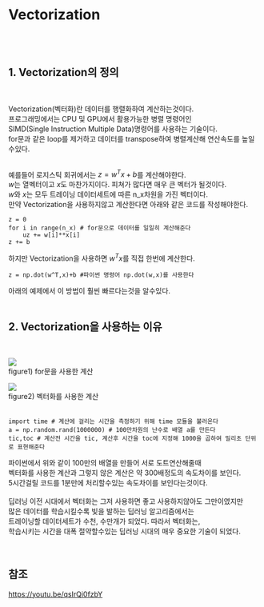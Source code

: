 # Vectorization 


<br><br>

## 1. Vectorization의 정의
<br>

Vectorization(벡터화)란 데이터를 행렬화하여 계산하는것이다. <br>
프로그래밍에서는 CPU 및 GPU에서 활용가능한 병렬 명령어인 <br>
SIMD(Single Instruction Multiple Data)명령어를 사용하는 기술이다. <br>
for문과 같은 loop를 제거하고 데이터를 transpose하여 병렬계산해 연산속도를 높일수있다. <br><br>

예를들어 로지스틱 회귀에서는 $z = w^Tx+b$를 계산해야한다. <br>
$w$는 열벡터이고 $x$도 마찬가지이다. 피쳐가 많다면 매우 큰 벡터가 될것이다. <br>
$w$와 $x$는 모두 트레이닝 데이터세트에 따른 n_x차원을 가진 벡터이다. <br>
만약 Vectorization을 사용하지않고 계산한다면 아래와 같은 코드를 작성해야한다. <br>

```
z = 0
for i in range(n_x) # for문으로 데이터를 일일히 계산해준다
    uz += w[i]**x[i]
z += b
```

하지만 Vectorization을 사용하면 $w^Tx$를 직접 한번에 계산한다.

```
z = np.dot(w^T,x)+b #파이썬 명령어 np.dot(w,x)를 사용한다
```

아래의 예제에서 이 방법이 훨씬 빠르다는것을 알수있다. <br><br>




## 2. Vectorization을 사용하는 이유

<br>

<img src="Deep-Learning-portfolio/Neural Networks and Deep Learning/logistic regression/images/005.png"><br>
figure1) for문을 사용한 계산

<img src="Deep-Learning-portfolio/Neural Networks and Deep Learning/logistic regression/images/006.png"> <br>
figure2) 벡터화를 사용한 계산 <br><br>


```
import time # 계산에 걸리는 시간을 측정하기 위해 time 모듈을 불러온다
a = np.random.rand(1000000) # 100만차원의 난수로 배열 a를 만든다
tic,toc # 계산전 시간을 tic, 계산후 시간을 toc에 지정해 1000을 곱하여 밀리초 단위로 표현해준다
```

파이썬에서 위와 같이 100만의 배열을 만들어 서로 도트연산해줄때 <br>
벡터화를 사용한 계산과 그렇지 않은 계산은 약 300배정도의 속도차이를 보인다. <br>
5시간걸릴 코드를 1분만에 처리할수있는 속도차이를 보인다는것이다. <br>
<br>
딥러닝 이전 시대에서 벡터화는 그저 사용하면 좋고 사용하지않아도 그만이였지만 <br>
많은 데이터를 학습시킬수록 빛을 발하는 딥러닝 알고리즘에서는 <br>
트레이닝할 데이터세트가 수천, 수만개가 되었다. 따라서 벡터화는, <br>
학습시키는 시간을 대폭 절약할수있는 딥러닝 시대의 매우 중요한 기술이 되었다. <br>

<br>

참조
---
https://youtu.be/qsIrQi0fzbY


